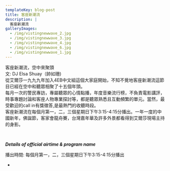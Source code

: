 ```yaml
---
templateKey: blog-post
title: 客座新潮流
description: |
  客座新潮流
galleryImages:
  - /img/vistingnewwave_2.jpg
  - /img/vistingnewwave_3.jpg
  - /img/vistingnewwave_4.jpg
  - /img/vistingnewwave_6.jpg
  - /img/vistingnewwave_1.jpg
---
```



客座新潮流，空中來聚頭\
文: DJ Elsa Shuay（帥如珊)\
從艾爾莎一九九九年加入4EB中文組這個大家庭開始，不知不覺地客座新潮流這節目已經在空中和聽眾相聚了十五個年頭。\
每月一次的警民專訪，專屬聽眾的心情點播，年度音樂流行榜，不負責電影講評，時事專題討論和客座人物專業探討等，都是聽眾熟悉且互動頻繁的單元。當然，最受歡迎的call in有獎徵答,是最熱門的收聽時段。\
客座新潮流在每個月第一，二，三個星期日下午3:15-4:15分播出。一年一度的中國新年，佛誕節，客家會龍舟賽，台灣嘉年華及許多外景都看得到艾爾莎現場主持的身影。

 

***Details of official airtime & program name***

播出時間: 每個月第一，二，三個星期日下午3:15-4:15分播出

*